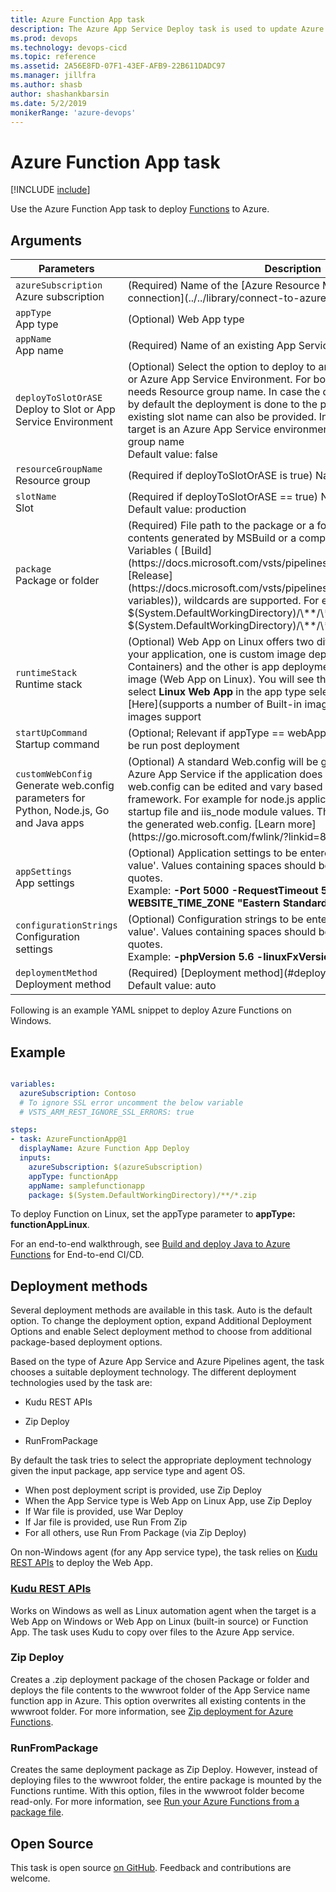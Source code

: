 ```yaml
---
title: Azure Function App task
description: The Azure App Service Deploy task is used to update Azure App Services to deploy Web Apps, Functions, and WebJobs.
ms.prod: devops
ms.technology: devops-cicd
ms.topic: reference
ms.assetid: 2A56E8FD-07F1-43EF-AFB9-22B611DADC97
ms.manager: jillfra
ms.author: shasb
author: shashankbarsin
ms.date: 5/2/2019
monikerRange: 'azure-devops'
---
```


# Azure Function App task

[!INCLUDE [include](../../_shared/version-team-services.md)]

Use the Azure Function App task to deploy [Functions](/azure/azure-functions/) to Azure. 

## Arguments

<table><thead><tr><th>Parameters</th><th>Description</th></tr></thead>
<tr><td><code>azureSubscription</code><br/>Azure subscription</td><td>(Required) Name of the [Azure Resource Manager service connection](../../library/connect-to-azure.md)</td></tr>
<tr><td><code>appType</code><br/>App type</td><td>(Optional) Web App type</td>
<tr><td><code>appName</code><br/>App name</td><td>(Required) Name of an existing App Service</td>
<tr><td><code>deployToSlotOrASE</code><br/>Deploy to Slot or App Service Environment</td><td>(Optional) Select the option to deploy to an existing deployment slot or Azure App Service Environment. For both the targets, the task needs Resource group name. In case the deployment target is a slot, by default the deployment is done to the production slot. Any other existing slot name can also be provided. In case the deployment target is an Azure App Service environment, specify the resource group name<br/>Default value: false</td>
<tr><td><code>resourceGroupName</code><br/>Resource group</td><td>(Required if deployToSlotOrASE is true) Name of the resource group</td>
<tr><td><code>slotName</code><br/>Slot</td><td>(Required if deployToSlotOrASE == true) Name of the slot<br/>Default value: production</td>
<tr><td><code>package</code><br/>Package or folder</td><td>(Required) File path to the package or a folder containing app service contents generated by MSBuild or a compressed zip or war file. Variables ( [Build](https://docs.microsoft.com/vsts/pipelines/build/variables) | [Release](https://docs.microsoft.com/vsts/pipelines/release/variables#default-variables)), wildcards are supported. For example, $(System.DefaultWorkingDirectory)/\**/\*.zip or $(System.DefaultWorkingDirectory)/\**/\*.war</td>
<tr><td><code>runtimeStack</code><br/>Runtime stack</td><td>(Optional) Web App on Linux offers two different options to publish your application, one is custom image deployment (Web App for Containers) and the other is app deployment with a built-in platform image (Web App on Linux). You will see this parameter only when you select <b>Linux Web App</b> in the app type selection option in the task. [Here](supports a number of Built-in images) is the list of Built-in images support</td>
<tr><td><code>startUpCommand</code><br/>Startup command</td><td>(Optional; Relevant if appType == webAppLinux) Startup command to be run post deployment</td>
<tr><td><code>customWebConfig</code><br/>Generate web.config parameters for Python, Node.js, Go and Java apps</td><td>(Optional) A standard Web.config will be generated and deployed to Azure App Service if the application does not have one. The values in web.config can be edited and vary based on the application framework. For example for node.js application, web.config will have startup file and iis_node module values. This edit feature is only for the generated web.config. [Learn more](https://go.microsoft.com/fwlink/?linkid=843469)
<tr><td><code>appSettings</code><br/>App settings</td><td>(Optional) Application settings to be entered using the syntax '-key value'. Values containing spaces should be enclosed in double quotes. <br/>Example: <b>-Port 5000 -RequestTimeout 5000 -WEBSITE_TIME_ZONE "Eastern Standard Time"</b></td>
<tr><td><code>configurationStrings</code><br/>Configuration settings</td><td>(Optional) Configuration strings to be entered using the syntax '-key value'. Values containing spaces should be enclosed in double quotes.<br/>Example: <b>-phpVersion 5.6 -linuxFxVersion: node|6.11</b></td>
<tr><td><code>deploymentMethod</code><br/>Deployment method</td><td>(Required) [Deployment method](#deployment-methods) for the app<br/>Default value: auto</td>
</table>

Following is an example YAML snippet to deploy Azure Functions on Windows.

## Example

```YAML

variables:
  azureSubscription: Contoso
  # To ignore SSL error uncomment the below variable
  # VSTS_ARM_REST_IGNORE_SSL_ERRORS: true

steps:
- task: AzureFunctionApp@1
  displayName: Azure Function App Deploy
  inputs:
    azureSubscription: $(azureSubscription)
    appType: functionApp
    appName: samplefunctionapp
    package: $(System.DefaultWorkingDirectory)/**/*.zip
```
To deploy Function on Linux, set the appType parameter to **appType: functionAppLinux**.

For an end-to-end walkthrough, see [Build and deploy Java to Azure Functions](../../languages/java-function.md) for End-to-end CI/CD.

## Deployment methods

Several deployment methods are available in this task. Auto is the default option. To change the deployment option, expand Additional Deployment Options and enable Select deployment method to choose from additional package-based deployment options.

Based on the type of Azure App Service and Azure Pipelines agent, the task chooses a suitable deployment technology. The different deployment technologies used by the task are:

* Kudu REST APIs

* Zip Deploy

* RunFromPackage

By default the task tries to select the appropriate deployment technology given the input package, app service type and agent OS.

* When post deployment script is provided, use Zip Deploy 
* When the App Service type is Web App on Linux App, use Zip Deploy 
* If War file is provided, use War Deploy 
* If Jar file is provided, use Run From Zip 
* For all others, use Run From Package (via Zip Deploy) 

On non-Windows agent (for any App service type), the task relies on [Kudu REST APIs](https://github.com/projectkudu/kudu/wiki/REST-API) to deploy the Web App.


### [Kudu REST APIs](https://github.com/projectkudu/kudu/wiki/REST-API)

Works on Windows as well as Linux automation agent when the target is a Web App on Windows or Web App on Linux (built-in source) or Function App. The task uses Kudu to copy over files to the Azure App service.

### Zip Deploy

Creates a .zip deployment package of the chosen Package or folder and deploys the file contents to the wwwroot folder of the App Service name function app in Azure. This option overwrites all existing contents in the wwwroot folder. For more information, see [Zip deployment for Azure Functions](https://docs.microsoft.com/azure/azure-functions/deployment-zip-push).

### RunFromPackage

Creates the same deployment package as Zip Deploy. However, instead of deploying files to the wwwroot folder, the entire package is mounted by the Functions runtime. With this option, files in the wwwroot folder become read-only. For more information, see [Run your Azure Functions from a package file](https://docs.microsoft.com/azure/azure-functions/run-functions-from-deployment-package).

## Open Source

This task is open source [on GitHub](https://github.com/Microsoft/vsts-tasks). Feedback and contributions are welcome.